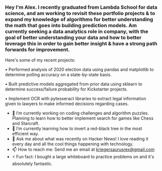 ### Hey I'm Alex. I recently graduated from Lambda School for data science, and am working to revisit these portfolio projects & to expand my knowledge of algorithms for  better understanding the math that goes into building prediction models. Am currently seeking a data analytics role in company, with the goal of better understanding your data and how to better leverage this in order to gain better insight & have a strong path forwards for improvement. 

Here's some of my recent projects:

• Performed analysis of 2020 election data using pandas and matplotlib to determine polling accuracy on a state-by-state basis.

• Built predictive models aggregated from prior data using sklearn to determine success/failure probability for Kickstarter projects.

• Implement OCR with pytesseract libraries to extract legal information given to lawyers to make informed decisions regarding cases. 

- 🔭 I’m currently working on coding challenges and algorithm puzzles. Planning to learn how to better implement search for games like Chess and Starcraft. 
- 🌱 I’m currently learning how to invert a red-black tree in the most efficient way.
- 💬 Ask me about what was recently on Hacker News! I love reading it every day and all the cool things happening with technology. 
- 📫 How to reach me: Send me an email at kriegersaurusrex@gmail.com
- ⚡ Fun fact: I bought a large whiteboard to practice problems on and it's absolutely fantastic. 
